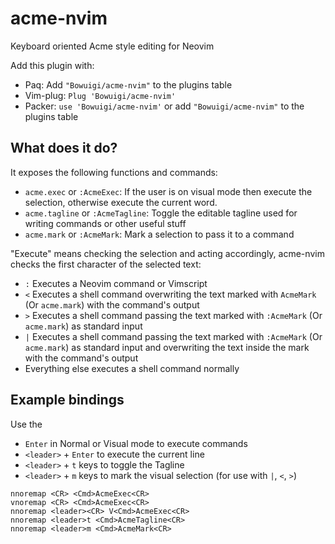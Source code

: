 # acme-nvim
Keyboard oriented Acme style editing for Neovim

Add this plugin with:

+ Paq: Add `"Bowuigi/acme-nvim"` to the plugins table
+ Vim-plug: `Plug 'Bowuigi/acme-nvim'`
+ Packer: `use 'Bowuigi/acme-nvim'` or add `"Bowuigi/acme-nvim"` to the plugins table

## What does it do?

It exposes the following functions and commands:

+ `acme.exec` or `:AcmeExec`: If the user is on visual mode then execute the selection, otherwise execute the current word.
+ `acme.tagline` or `:AcmeTagline`: Toggle the editable tagline used for writing commands or other useful stuff
+ `acme.mark` or `:AcmeMark`: Mark a selection to pass it to a command

"Execute" means checking the selection and acting accordingly, acme-nvim checks the first character of the selected text:

+ `:` Executes a Neovim command or Vimscript
+ `<` Executes a shell command overwriting the text marked with `AcmeMark` (Or `acme.mark`) with the command's output
+ `>` Executes a shell command passing the text marked with `:AcmeMark` (Or `acme.mark`) as standard input
+ `|` Executes a shell command passing the text marked with `:AcmeMark` (Or `acme.mark`) as standard input and overwriting the text inside the mark with the command's output
+ Everything else executes a shell command normally

## Example bindings

Use the
+ `Enter` in Normal or Visual mode to execute commands
+ `<leader>` + `Enter` to execute the current line
+ `<leader>` + `t` keys to toggle the Tagline
+ `<leader>` + `m` keys to mark the visual selection (for use with `|`, `<`, `>`)

```vim
nnoremap <CR> <Cmd>AcmeExec<CR>
vnoremap <CR> <Cmd>AcmeExec<CR>
nnoremap <leader><CR> V<Cmd>AcmeExec<CR>
nnoremap <leader>t <Cmd>AcmeTagline<CR>
nnoremap <leader>m <Cmd>AcmeMark<CR>
```
